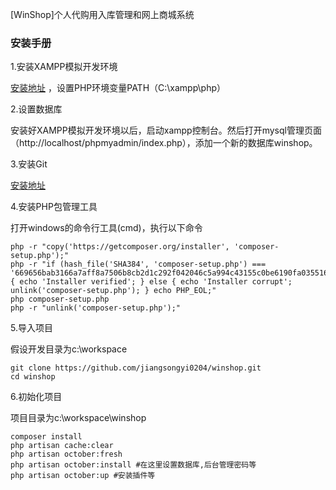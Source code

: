 [WinShop]个人代购用入库管理和网上商城系统

### 安装手册

1.安装XAMPP模拟开发环境

[安装地址](https://www.apachefriends.org/jp/index.html) ，设置PHP环境变量PATH（C:\xampp\php）

2.设置数据库

安装好XAMPP模拟开发环境以后，启动xampp控制台。然后打开mysql管理页面（http://localhost/phpmyadmin/index.php），添加一个新的数据库winshop。

3.安装Git

[安装地址](https://git-scm.com/) 

4.安装PHP包管理工具

打开windows的命令行工具(cmd)，执行以下命令
```shell
php -r "copy('https://getcomposer.org/installer', 'composer-setup.php');"
php -r "if (hash_file('SHA384', 'composer-setup.php') === '669656bab3166a7aff8a7506b8cb2d1c292f042046c5a994c43155c0be6190fa0355160742ab2e1c88d40d5be660b410') { echo 'Installer verified'; } else { echo 'Installer corrupt'; unlink('composer-setup.php'); } echo PHP_EOL;"
php composer-setup.php
php -r "unlink('composer-setup.php');"
```

5.导入项目

假设开发目录为c:\workspace
```shell
git clone https://github.com/jiangsongyi0204/winshop.git
cd winshop
```

6.初始化项目

项目目录为c:\workspace\winshop
```shell
composer install
php artisan cache:clear
php artisan october:fresh
php artisan october:install #在这里设置数据库,后台管理密码等
php artisan october:up #安装插件等
```



